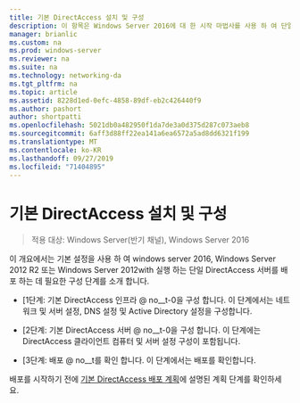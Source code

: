 ```yaml
---
title: 기본 DirectAccess 설치 및 구성
description: 이 항목은 Windows Server 2016에 대 한 시작 마법사를 사용 하 여 단일 DirectAccess 서버 배포 가이드의 일부입니다.
manager: brianlic
ms.custom: na
ms.prod: windows-server
ms.reviewer: na
ms.suite: na
ms.technology: networking-da
ms.tgt_pltfrm: na
ms.topic: article
ms.assetid: 8228d1ed-0efc-4858-89df-eb2c426440f9
ms.author: pashort
author: shortpatti
ms.openlocfilehash: 5021db0a482950f1da7de3a0d375d287c073aeb8
ms.sourcegitcommit: 6aff3d88ff22ea141a6ea6572a5ad8dd6321f199
ms.translationtype: MT
ms.contentlocale: ko-KR
ms.lasthandoff: 09/27/2019
ms.locfileid: "71404895"
---
```

# <a name="install-and-configure-basic-directaccess"></a>기본 DirectAccess 설치 및 구성

>적용 대상: Windows Server(반기 채널), Windows Server 2016

이 개요에서는 기본 설정을 사용 하 여 windows server 2016, Windows Server 2012 R2 또는 Windows Server 2012with 실행 하는 단일 DirectAccess 서버를 배포 하는 데 필요한 구성 단계를 소개 합니다.  
  
-   [1단계: 기본 DirectAccess 인프라 @ no__t-0을 구성 합니다. 이 단계에서는 네트워크 및 서버 설정, DNS 설정 및 Active Directory 설정을 구성합니다.  
  
-   [2단계: 기본 DirectAccess 서버 @ no__t-0을 구성 합니다. 이 단계에는 DirectAccess 클라이언트 컴퓨터 및 서버 설정 구성이 포함됩니다.  
  
-   [3단계: 배포 @ no__t를 확인 합니다. 이 단계에서는 배포를 확인합니다.  
  
배포를 시작하기 전에 [기본 DirectAccess 배포 계획](Plan-a-Basic-DirectAccess-Deployment.md)에 설명된 계획 단계를 확인하세요.  
  


